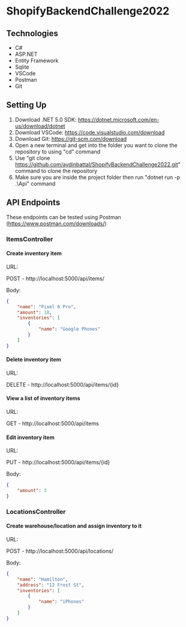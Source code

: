 # ShopifyBackendChallenge2022

## Technologies
* C#
* ASP.NET
* Entity Framework
* Sqlite
* VSCode
* Postman
* Git

## Setting Up
1. Download .NET 5.0 SDK: https://dotnet.microsoft.com/en-us/download/dotnet
2. Download VSCode: https://code.visualstudio.com/download
3. Download Git: https://git-scm.com/download
4. Open a new terminal and get into the folder you want to clone the repository to using "cd" command
5. Use "git clone https://github.com/aydinbattal/ShopifyBackendChallenge2022.git" command to clone the repository
6. Make sure you are inside the project folder then run "dotnet run -p .\Api\" command

## API Endpoints
These endpoints can be tested using Postman (https://www.postman.com/downloads/)

### ItemsController
#### Create inventory item

URL:

POST - http://localhost:5000/api/items/ 

Body:
```json
{
    "name": "Pixel 6 Pro",
    "amount": 18,
    "inventories": [
        {
            "name": "Google Phones"
        }
    ]
}
```

#### Delete inventory item

URL:

DELETE - http://localhost:5000/api/items/{id} 

#### View a list of inventory items

URL:

GET - http://localhost:5000/api/items

#### Edit inventory item

URL:

PUT - http://localhost:5000/api/items/{id}

Body:
```json
{
    "amount": 3
}
```

### LocationsController
#### Create warehouse/location and assign inventory to it

URL: 

POST - http://localhost:5000/api/locations/

Body:
```json
{
    "name": "Hamilton",
    "address": "12 Frost St",
    "inventories": [
        {
            "name": "iPhones"
        }
    ]
}
```


